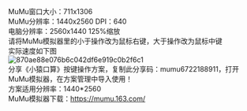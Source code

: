 MuMu窗口大小：711x1306  
MuMu分辨率：1440x2560 DPI：640  
电脑分辨率：2560x1440 125%缩放  
请将MuMu模拟器里的小于操作改为鼠标右键，大于操作改为鼠标中键  
实际速度如下图  
![870ae88e076b6c042df6e919c0b2f6c1](https://github.com/user-attachments/assets/63d53c16-1ad9-410a-b104-e7d1b8f44a1f)  
分享《小猿口算》按键操作方案，复制此分享码：mumu6722188911，打开MuMu模拟器，在方案管理中导入使用！<br>方案适用分辨率：1440*2560<br>MuMu模拟器下载：https://mumu.163.com/
